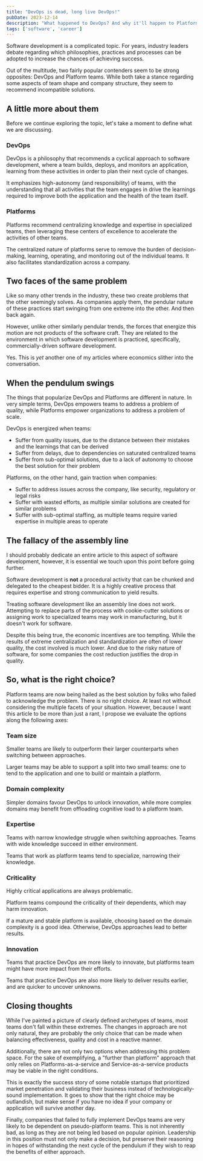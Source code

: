 ```yaml
---
title: "DevOps is dead, long live DevOps!"
pubDate: 2023-12-14
description: "What happened to DevOps? And why it'll happen to Platforms too."
tags: ['software', 'career']
---
```


Software development is a complicated topic. For years, industry leaders debate regarding which philosophies, practices and processes can be adopted to increase the chances of achieving success.

Out of the multitude, two fairly popular contenders seem to be strong opposites: DevOps and Platform teams. While both take a stance regarding some aspects of team shape and company structure, they seem to recommend incompatible solutions.

## A little more about them

Before we continue exploring the topic, let's take a moment to define what we are discussing.

### DevOps

DevOps is a philosophy that recommends a cyclical approach to software development, where a team builds, deploys, and monitors an application, learning from these activities in order to plan their next cycle of changes.

It emphasizes high-autonomy (and responsibility) of teams, with the understanding that all activities that the team engages in drive the learnings required to improve both the application and the health of the team itself.

### Platforms

Platforms recommend centralizing knowledge and expertise in specialized teams, then leveraging these centers of excellence to accelerate the activities of other teams.

The centralized nature of platforms serve to remove the burden of decision-making, learning, operating, and monitoring out of the individual teams. It also facilitates standardization across a company.

## Two faces of the same problem

Like so many other trends in the industry, these two create problems that the other seemingly solves. As companies apply them, the pendular nature of these practices start swinging from one extreme into the other. And then back again.

However, unlike other similarly pendular trends, the forces that energize this motion are not products of the software craft. They are related to the environment in which software development is practiced, specifically, commercially-driven software development.

Yes. This is *yet* another one of my articles where economics slither into the conversation.

## When the pendulum swings

The things that popularize DevOps and Platforms are different in nature. In very simple terms, DevOps empowers teams to address a problem of quality, while Platforms empower organizations to address a problem of scale.

DevOps is energized when teams:

- Suffer from quality issues, due to the distance between their mistakes and the learnings that can be derived
- Suffer from delays, due to dependencies on saturated centralized teams
- Suffer from sub-optimal solutions, due to a lack of autonomy to choose the best solution for their problem
  
Platforms, on the other hand, gain traction when companies:

- Suffer to address issues across the company, like security, regulatory or legal risks
- Suffer with wasted efforts, as multiple similar solutions are created for similar problems
- Suffer with sub-optimal staffing, as multiple teams require varied expertise in multiple areas to operate

## The fallacy of the assembly line

I should probably dedicate an entire article to this aspect of software development, however, it is essential we touch upon this point before going further.

Software development is **not** a procedural activity that can be chunked and delegated to the cheapest bidder. It is a highly creative process that requires expertise and strong communication to yield results.

Treating software development like an assembly line does not work. Attempting to replace parts of the process with cookie-cutter solutions or assigning work to specialized teams may work in manufacturing, but it doesn't work for software.

Despite this being true, the economic incentives are too tempting. While the results of extreme centralization and standardization are often of lower quality, the cost involved is much lower. And due to the risky nature of software, for some companies the cost reduction justifies the drop in quality.

## So, what is the right choice?

Platform teams are now being hailed as the best solution by folks who failed to acknowledge the problem. There is no right choice. At least not without considering the multiple facets of your situation. However, because I want this article to be more than just a rant, I propose we evaluate the options along the following axes:

### Team size

Smaller teams are likely to outperform their larger counterparts when switching between approaches.

Larger teams may be able to support a split into two small teams: one to tend to the application and one to build or maintain a platform.

### Domain complexity

Simpler domains favour DevOps to unlock innovation, while more complex domains may benefit from offloading cognitive load to a platform team.

### Expertise

Teams with narrow knowledge struggle when switching approaches. Teams with wide knowledge succeed in either environment.

Teams that work as platform teams tend to specialize, narrowing their knowledge.

### Criticality

Highly critical applications are always problematic.

Platform teams compound the criticality of their dependents, which may harm innovation.

If a mature and stable platform is available, choosing based on the domain complexity is a good idea. Otherwise, DevOps approaches lead to better results.

### Innovation

Teams that practice DevOps are more likely to innovate, but platforms team might have more impact from their efforts.

Teams that practice DevOps are also more likely to deliver results earlier, and are quicker to uncover unknowns.

## Closing thoughts

While I've painted a picture of clearly defined archetypes of teams, most teams don't fall within these extremes. The changes in approach are not only natural, they are probably the only choice that can be made when balancing effectiveness, quality and cost in a reactive manner.

Additionally, there are not only two options when addressing this problem space. For the sake of exemplifying, a "further than platform" approach that only relies on Platforms-as-a-service and Service-as-a-service products may be viable in the right conditions.

This is exactly the success story of some notable startups that prioritized market penetration and validating their business instead of technologically-sound implementation. It goes to show that the right choice may be outlandish, but make sense if you have no idea if your company or application will survive another day.

Finally, companies that failed to fully implement DevOps teams are very likely to be dependent on pseudo-platform teams. This is not inherently bad, as long as they are not being led based on popular opinion. Leadership in this position must not only make a decision, but preserve their reasoning in hopes of withstanding the next cycle of the pendulum if they wish to reap the benefits of either approach.

